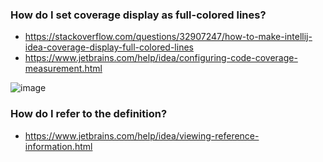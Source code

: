 ### How do I set coverage display as full-colored lines?
- https://stackoverflow.com/questions/32907247/how-to-make-intellij-idea-coverage-display-full-colored-lines
- https://www.jetbrains.com/help/idea/configuring-code-coverage-measurement.html

![image](https://user-images.githubusercontent.com/28881330/75348413-22ee8200-58e6-11ea-81ef-3c4ec265d021.png)

### How do I refer to the definition?
- https://www.jetbrains.com/help/idea/viewing-reference-information.html
